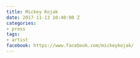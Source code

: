 ```yaml
---
title: Mickey Kojak
date: 2017-11-13 10:40:00 Z
categories:
- press
tags:
- artist
facebook: https://www.facebook.com/mickeykojak/
---
```


